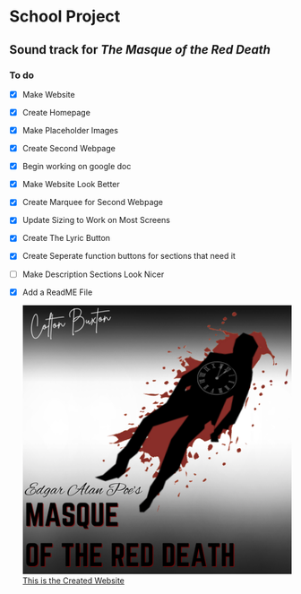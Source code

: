 # School Project
## Sound track for *The Masque of the Red Death*

### To do
- [x] Make Website
- [x] Create Homepage
- [x] Make Placeholder Images
- [x] Create Second Webpage
- [x] Begin working on google doc
- [x] Make Website Look Better
- [x] Create Marquee for Second Webpage
- [x] Update Sizing to Work on Most Screens
- [x] Create The Lyric Button
- [x] Create Seperate function buttons for sections that need it
- [ ] Make Description Sections Look Nicer
- [x] Add a ReadME File

	![Album Cover for Project](./images/album.png)
[This is the Created Website](https://redmasque.netlify.app/)

